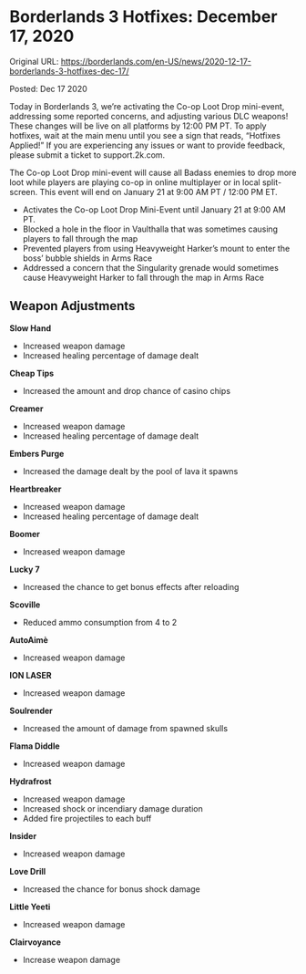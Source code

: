 Borderlands 3 Hotfixes: December 17, 2020
=========================================

Original URL: https://borderlands.com/en-US/news/2020-12-17-borderlands-3-hotfixes-dec-17/

Posted: Dec 17 2020

Today in Borderlands 3, we’re activating the Co-op Loot Drop mini-event, addressing some reported concerns, and adjusting various DLC weapons! These changes will be live on all platforms by 12:00 PM PT. To apply hotfixes, wait at the main menu until you see a sign that reads, “Hotfixes Applied!” If you are experiencing any issues or want to provide feedback, please submit a ticket to support.2k.com.

The Co-op Loot Drop mini-event will cause all Badass enemies to drop more loot while players are playing co-op in online multiplayer or in local split-screen. This event will end on January 21 at 9:00 AM PT / 12:00 PM ET.

- Activates the Co-op Loot Drop Mini-Event until January 21 at 9:00 AM PT.
- Blocked a hole in the floor in Vaulthalla that was sometimes causing players to fall through the map
- Prevented players from using Heavyweight Harker’s mount to enter the boss’ bubble shields in Arms Race
- Addressed a concern that the Singularity grenade would sometimes cause Heavyweight Harker to fall through the map in Arms Race

Weapon Adjustments
------------------

**Slow Hand**

- Increased weapon damage
- Increased healing percentage of damage dealt

**Cheap Tips**

- Increased the amount and drop chance of casino chips

**Creamer**

- Increased weapon damage
- Increased healing percentage of damage dealt

**Embers Purge**

- Increased the damage dealt by the pool of lava it spawns

**Heartbreaker**

- Increased weapon damage
- Increased healing percentage of damage dealt

**Boomer**

- Increased weapon damage

**Lucky 7**

- Increased the chance to get bonus effects after reloading

**Scoville**

- Reduced ammo consumption from 4 to 2

**AutoAimè**

- Increased weapon damage

**ION LASER**

- Increased weapon damage

**Soulrender**

- Increased the amount of damage from spawned skulls

**Flama Diddle**

- Increased weapon damage

**Hydrafrost**

- Increased weapon damage
- Increased shock or incendiary damage duration
- Added fire projectiles to each buff

**Insider**

- Increased weapon damage

**Love Drill**

- Increased the chance for bonus shock damage

**Little Yeeti**

- Increased weapon damage

**Clairvoyance**

- Increase weapon damage

